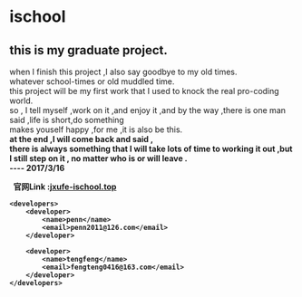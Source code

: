 # ischool
<h2>this is my graduate project.</h2>
      when I finish this project ,I also say goodbye to my old times.<br>
      whatever  school-times or old muddled time.<br>
     this project will be my first work that I used to knock the real pro-coding world.<br>
     so , I tell myself ,work on it ,and enjoy it ,and by the way ,there is one man said ,life is short,do something<br>
     makes youself happy ,for me ,it is also be this.<br>
    <b>at the end ,I will come back and said ,<br>
     there is always something that I will take lots of time to working it out ,but I still step on it , no matter who is or will leave .<br>
                                                                                                                             ----    2017/3/16<br>
                                                                                                                             
                                                                                                                             
                                                                                                                             
                                                                                                                           
                                                                                                                             
                                                                                                                             
                                                                                                                             
   <b>官网Link :<a href="http://jxufe-ischool.top">jxufe-ischool.top</a>

 
    <developers>
        <developer>
            <name>penn</name>
            <email>penn2011@126.com</email>
        </developer>

        <developer>
            <name>tengfeng</name>
            <email>fengteng0416@163.com</email>
        </developer>
    </developers>
